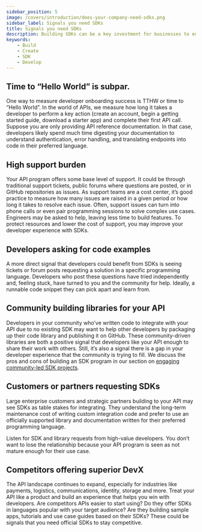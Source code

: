 ```yaml
---
sidebar_position: 5
image: /covers/introduction/does-your-company-need-sdks.png
sidebar_label: Signals you need SDKs
title: Signals you need SDKs
description: Building SDKs can be a key investment for businesses to engage developers & keep them up-to-date with the latest features. Consider API complexity, use cases & target developers before investing.
keywords: 
    - Build
    - Create
    - SDK
    - Develop
---
```


## Time to “Hello World” is subpar.
One way to measure developer onboarding success is TTHW or time to “Hello World”. In the world of APIs, we measure how long it takes a developer to perform a key action (create an account, begin a getting started guide, download a starter app) and complete their first API call. Suppose you are only providing API reference documentation. In that case, developers likely spend much time digesting your documentation to understand authentication, error handling, and translating endpoints into code in their preferred language.

## High support burden
Your API program offers some base level of support. It could be through traditional support tickets, public forums where questions are posted, or in GitHub repositories as issues. As support teams are a cost center, it’s good practice to measure how many issues are raised in a given period or how long it takes to resolve each issue. Often, support issues can turn into phone calls or even pair programming sessions to solve complex use cases. Engineers may be asked to help, leaving less time to build features. To protect resources and lower the cost of support, you may improve your developer experience with SDKs.

## Developers asking for code examples
A more direct signal that developers could benefit from SDKs is seeing tickets or forum posts requesting a solution in a specific programming language. Developers who post these questions have tried independently and, feeling stuck, have turned to you and the community for help. Ideally, a runnable code snippet they can pick apart and learn from.

## Community building libraries for your API
Developers in your community who’ve written code to integrate with your API due to no existing SDK may want to help other developers by packaging up their code library and publishing it on GitHub. These community-driven libraries are both a positive signal that developers like your API enough to share their work with others. Still, it’s also a signal there is a gap in your developer experience that the community is trying to fill. We discuss the pros and cons of building an SDK program in our section on [engaging community-led SDK projects](/ways-to-build-sdks/community-led/).

## Customers or partners requesting SDKs
Large enterprise customers and strategic partners building to your API may see SDKs as table stakes for integrating. They understand the long-term maintenance cost of writing custom integration code and prefer to use an officially supported library and documentation written for  their preferred programming language. 

Listen for SDK and library requests from high-value developers. You don’t want to lose the relationship because your API program is seen as not mature enough for their use case.

## Competitors offering superior DevX
The API landscape continues to expand, especially for industries like payments, logistics, communications, identity, storage and more. Treat your API like a product and build an experience that helps you win with developers. Are competitors APIs easier to start using? Do they offer SDKs in languages popular with your target audience? Are they building sample apps, tutorials and use case guides based on their SDKs?  These could be signals that you need official SDKs to stay competitive.